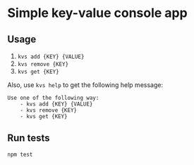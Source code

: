 # Simple key-value console app

## Usage

1. `kvs add {KEY} {VALUE}`
2. `kvs remove {KEY}`
3. `kvs get {KEY}`

Also, use `kvs help` to get the following help message:

```
Use one of the following way:
    - kvs add {KEY} {VALUE}
    - kvs remove {KEY}
    - kvs get {KEY}
```

## Run tests

`npm test`

